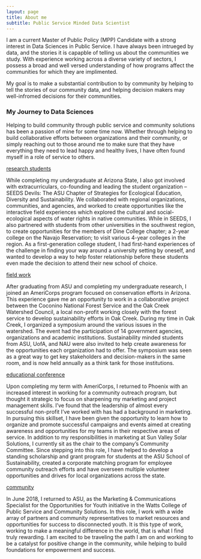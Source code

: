 ```yaml
---
layout: page
title: About me
subtitle: Public Service Minded Data Scientist
---
```


I am a current Master of Public Policy (MPP) Candidate with a strong interest in Data Sciences in Public Service. I have always been intrueged by data, and the stories it is capapble of telling us about the communities we study. With experience working across a diverse variety of sectors, I possess a broad and well versed understanding of how programs affect the communities for which they are implimented.

My goal is to make a substantial contribution to by community by helping to tell the stories of our community data, and helping decision makers may well-infromed decisions for their communities.

### My Journey to Data Sciences

Helping to build community through public service and community solutions has been a passion of mine for some time now. Whether through helping to build collaborative efforts between organizations and their community, or simply reaching out to those around me to make sure that they have everything they need to lead happy and healthy lives, I have often found myself in a role of service to others.

[research students](seedslong.png)

While completing my undergraduate at Arizona State, I also got involved with extracurriculars, co-founding and leading the student organization – SEEDS Devils: The ASU Chapter of Strategies for Ecological Education, Diversity and Sustainability. We collaborated with regional organizations, communities, and agencies, and worked to create opportunities like the interactive field experiences which explored the cultural and social-ecological aspects of water rights in native communities. While in SEEDS, I also partnered with students from other universities in the southwest region, to create opportunities for the members of Dine College chapter; a 2-year college on the Navajo Reservation; to visit various 4-year colleges in the region. As a first-generation college student, I had first-hand experiences of the challenge in finding your way around a university setting by oneself, and wanted to develop a way to help foster relationship before these students even made the decision to attend their new school of choice.

[field work](CRECLong.png)

After graduating from ASU and completing my undergraduate research, I joined an AmeriCorps program focused on conservation efforts in Arizona. This experience gave me an opportunity to work in a collaborative project between the Coconino National Forest Service and the Oak Creek Watershed Council, a local non-profit working closely with the forest service to develop sustainability efforts in Oak Creek. During my time in Oak Creek, I organized a symposium around the various issues in the watershed. The event had the participation of 14 government agencies, organizations and academic institutions. Sustainability minded students from ASU, UofA, and NAU were also invited to help create awareness for the opportunities each organization had to offer. The symposium was seen as a great way to get key stakeholders and decision-makers in the same room, and is now held annually as a think tank for those institutions.

[educational conference](CRECLong2.png)

Upon completing my term with AmeriCorps, I returned to Phoenix with an increased interest in working for a community outreach program, but thought it strategic to focus on sharpening my marketing and project management skills. I’ve found that the leadership of almost every successful non-profit I’ve worked with has had a background in marketing. In pursuing this skillset, I have been given the opportunity to learn how to organize and promote successful campaigns and events aimed at creating awareness and opportunities for my teams in their respective areas of service. In addition to my responsibilities in marketing at Sun Valley Solar Solutions, I currently sit as the chair to the company’s Community Committee. Since stepping into this role, I have helped to develop a standing scholarship and grant program for students at the ASU School of Sustainability, created a corporate matching program for employee community outreach efforts and have overseen multiple volunteer opportunities and drives for local organizations across the state.

[community](GenLong.png)

In June 2018, I returned to ASU, as the Marketing & Communications Specialist for the Opportunities for Youth initiative in the Watts College of Public Service and Community Solutions. In this role, I work with a wide array of partners and community representatives to market resources and opportunities for success to disconnected youth. It is this type of work, working to make a meaningful difference in the world, that is what I find truly rewarding. I am excited to be traveling the path I am on and working to be a catalyst for positive change in the community, while helping to build foundations for empowerment and success.
